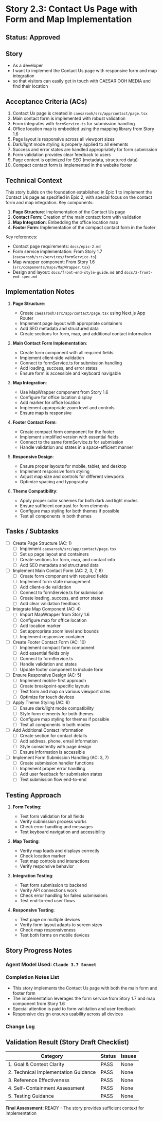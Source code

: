 # Story 2.3: Contact Us Page with Form and Map Implementation

## Status: Approved

## Story

- As a developer
- I want to implement the Contact Us page with responsive form and map integration
- so that visitors can easily get in touch with CAESAR OOH MEDIA and find their location

## Acceptance Criteria (ACs)

1. Contact Us page is created in `caesarooh/src/app/contact/page.tsx`
2. Main contact form is implemented with robust validation
3. Form integrates with `formService.ts` for submission handling
4. Office location map is embedded using the mapping library from Story 1.6
5. Page layout is responsive across all viewport sizes
6. Dark/light mode styling is properly applied to all elements
7. Success and error states are handled appropriately for form submission
8. Form validation provides clear feedback to users
9. Page content is optimized for SEO (metadata, structured data)
10. Compact contact form is implemented in the website footer

## Technical Context

This story builds on the foundation established in Epic 1 to implement the Contact Us page as specified in Epic 2, with special focus on the contact form and map integration. Key components:

1. **Page Structure**: Implementation of the Contact Us page
2. **Contact Form**: Creation of the main contact form with validation
3. **Map Integration**: Embedding the office location map
4. **Footer Form**: Implementation of the compact contact form in the footer

Key references:
- Contact page requirements: `docs/epic-2.md`
- Form service implementation: From Story 1.7 (`caesarooh/src/services/formService.ts`)
- Map wrapper component: From Story 1.6 (`src/components/maps/MapWrapper.tsx`)
- Design and layout: `docs/front-end-style-guide.md` and `docs/2-front-end-spec.md`

## Implementation Notes

1. **Page Structure**:
   - Create `caesarooh/src/app/contact/page.tsx` using Next.js App Router
   - Implement page layout with appropriate containers
   - Add SEO metadata and structured data
   - Create sections for form, map, and additional contact information

2. **Main Contact Form Implementation**:
   - Create form component with all required fields
   - Implement client-side validation
   - Connect to formService.ts for submission handling
   - Add loading, success, and error states
   - Ensure form is accessible and keyboard navigable

3. **Map Integration**:
   - Use MapWrapper component from Story 1.6
   - Configure for office location display
   - Add marker for office location
   - Implement appropriate zoom level and controls
   - Ensure map is responsive

4. **Footer Contact Form**:
   - Create compact form component for the footer
   - Implement simplified version with essential fields
   - Connect to the same formService.ts for submission
   - Handle validation and states in a space-efficient manner

5. **Responsive Design**:
   - Ensure proper layouts for mobile, tablet, and desktop
   - Implement responsive form styling
   - Adjust map size and controls for different viewports
   - Optimize spacing and typography

6. **Theme Compatibility**:
   - Apply proper color schemes for both dark and light modes
   - Ensure sufficient contrast for form elements
   - Configure map styling for both themes if possible
   - Test all components in both themes

## Tasks / Subtasks

- [ ] Create Page Structure (AC: 1)
  - [ ] Implement `caesarooh/src/app/contact/page.tsx`
  - [ ] Set up page layout and containers
  - [ ] Create sections for form, map, and contact info
  - [ ] Add SEO metadata and structured data

- [ ] Implement Main Contact Form (AC: 2, 3, 7, 8)
  - [ ] Create form component with required fields
  - [ ] Implement form state management
  - [ ] Add client-side validation
  - [ ] Connect to formService.ts for submission
  - [ ] Create loading, success, and error states
  - [ ] Add clear validation feedback

- [ ] Integrate Map Component (AC: 4)
  - [ ] Import MapWrapper from Story 1.6
  - [ ] Configure map for office location
  - [ ] Add location marker
  - [ ] Set appropriate zoom level and bounds
  - [ ] Implement responsive container

- [ ] Create Footer Contact Form (AC: 10)
  - [ ] Implement compact form component
  - [ ] Add essential fields only
  - [ ] Connect to formService.ts
  - [ ] Handle validation and states
  - [ ] Update footer component to include form

- [ ] Ensure Responsive Design (AC: 5)
  - [ ] Implement mobile-first approach
  - [ ] Create breakpoint-specific layouts
  - [ ] Test form and map on various viewport sizes
  - [ ] Optimize for touch devices

- [ ] Apply Theme Styling (AC: 6)
  - [ ] Ensure dark/light mode compatibility
  - [ ] Style form elements for both themes
  - [ ] Configure map styling for themes if possible
  - [ ] Test all components in both modes

- [ ] Add Additional Contact Information
  - [ ] Create section for contact details
  - [ ] Add address, phone, email information
  - [ ] Style consistently with page design
  - [ ] Ensure information is accessible

- [ ] Implement Form Submission Handling (AC: 3, 7)
  - [ ] Create submission handler functions
  - [ ] Implement proper error handling
  - [ ] Add user feedback for submission states
  - [ ] Test submission flow end-to-end

## Testing Approach

1. **Form Testing**:
   - Test form validation for all fields
   - Verify submission process works
   - Check error handling and messages
   - Test keyboard navigation and accessibility

2. **Map Testing**:
   - Verify map loads and displays correctly
   - Check location marker
   - Test map controls and interactions
   - Verify responsive behavior

3. **Integration Testing**:
   - Test form submission to backend
   - Verify API connections work
   - Check error handling for failed submissions
   - Test end-to-end user flows

4. **Responsive Testing**:
   - Test page on multiple devices
   - Verify form layout adapts to screen sizes
   - Check map responsiveness
   - Test both forms on mobile devices

## Story Progress Notes

### Agent Model Used: `Claude 3.7 Sonnet`

### Completion Notes List

- This story implements the Contact Us page with both the main form and footer form
- The implementation leverages the form service from Story 1.7 and map component from Story 1.6
- Special attention is paid to form validation and user feedback
- Responsive design ensures usability across all devices

### Change Log

## Validation Result (Story Draft Checklist)

| Category                             | Status | Issues |
| ------------------------------------ | ------ | ------ |
| 1. Goal & Context Clarity            | PASS   | None   |
| 2. Technical Implementation Guidance | PASS   | None   |
| 3. Reference Effectiveness           | PASS   | None   |
| 4. Self-Containment Assessment       | PASS   | None   |
| 5. Testing Guidance                  | PASS   | None   |

**Final Assessment:** READY - The story provides sufficient context for implementation 